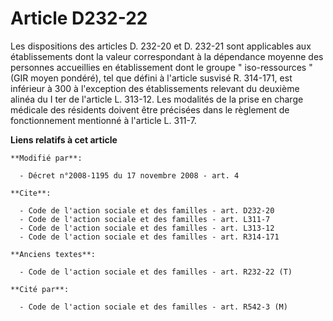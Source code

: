 # Article D232-22

Les dispositions des articles D. 232-20 et D. 232-21 sont applicables aux établissements dont la valeur correspondant à la
dépendance moyenne des personnes accueillies en établissement dont le groupe " iso-ressources " (GIR moyen pondéré), tel que
défini à l'article susvisé R. 314-171, est inférieur à 300 à l'exception des établissements relevant du deuxième alinéa du I
ter de l'article L. 313-12. Les modalités de la prise en charge médicale des résidents doivent être précisées dans le
règlement de fonctionnement mentionné à l'article L. 311-7.

**Liens relatifs à cet article**

	**Modifié par**:

	  - Décret n°2008-1195 du 17 novembre 2008 - art. 4

	**Cite**:

	  - Code de l'action sociale et des familles - art. D232-20
	  - Code de l'action sociale et des familles - art. L311-7
	  - Code de l'action sociale et des familles - art. L313-12
	  - Code de l'action sociale et des familles - art. R314-171

	**Anciens textes**:

	  - Code de l'action sociale et des familles - art. R232-22 (T)

	**Cité par**:

	  - Code de l'action sociale et des familles - art. R542-3 (M)

